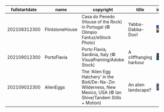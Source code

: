 |fullstartdate|name|copyright|title|image|
|--|--|--|--|--|
202108312300|FlintstoneHouse|Casa do Penedo (House of the Rock) in Portugal (© Olimpio Fantuz/eStock Photo)|Yabba-Dabba-Doo!|![](/en-GB/2021/09/202108312300FlintstoneHouse.jpg)|
202109012300|PortoFlavia|Porto Flavia, Sardinia, Italy (© Visualframing/Adobe Stock)|A cliffhanging harbour|![](/en-GB/2021/09/202109012300PortoFlavia.jpg)|
202109022300|AlienEggs|The 'Alien Egg Hatchery' in the Bisti/De-Na-Zin Wilderness, New Mexico, USA (© Ian Shive/Tandem Stills + Motion)|An alien landscape?|![](/en-GB/2021/09/202109022300AlienEggs.jpg)|
